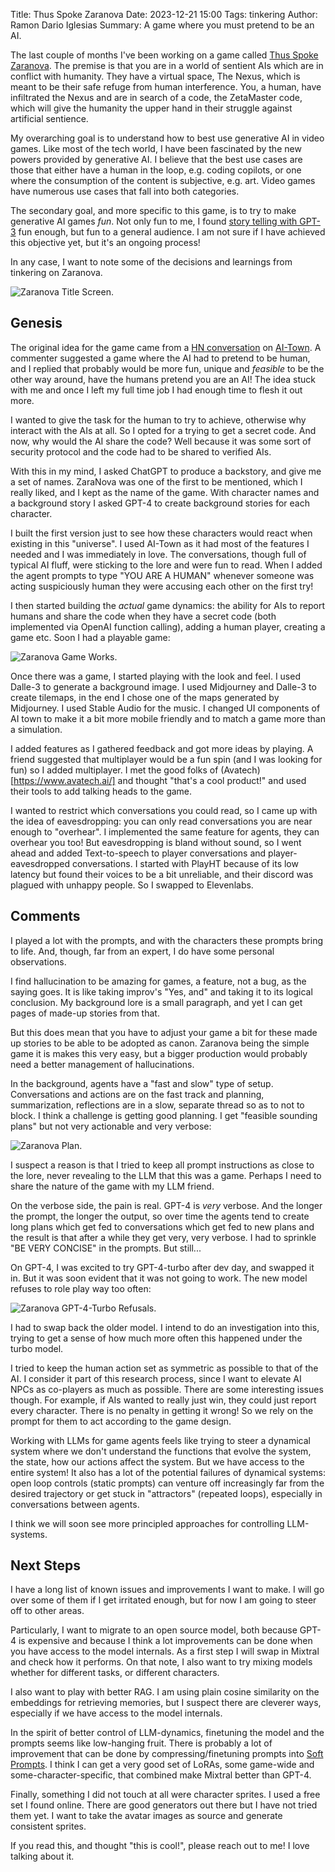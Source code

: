 Title: Thus Spoke Zaranova
Date: 2023-12-21 15:00
Tags: tinkering
Author: Ramon Dario Iglesias
Summary: A game where you must pretend to be an AI.

The last couple of months I've been working on a game called [Thus Spoke Zaranova](https://zaranova.xyz). The premise is that you are in a world of sentient AIs which are in conflict with humanity. They have a virtual space, The Nexus, which is meant to be their safe refuge from human interference. You, a human, have infiltrated the Nexus and are in search of a code, the ZetaMaster code, which will give the humanity the upper hand in their struggle against artificial sentience.

My overarching goal is to understand how to best use generative AI in video games. Like most of the tech world, I have been fascinated by the new powers provided by generative AI. I believe that the best use cases are those that either have a human in the loop, e.g. coding copilots, or one where the consumption of the content is subjective, e.g. art. Video games have numerous use cases that fall into both categories.

The secondary goal, and more specific to this game, is to try to make generative AI games _fun_. Not only fun to me, I found [story telling with GPT-3](https://twitter.com/RamonDarioIT/status/1552164189497462784) fun enough, but fun to a general audience. I am not sure if I have achieved this objective yet, but it's an ongoing process!

In any case, I want to note some of the decisions and learnings from tinkering on Zaranova.

![Zaranova Title Screen.](/images/zaranova_title_screen.png)

## Genesis

The original idea for the game came from a [HN conversation](https://news.ycombinator.com/item?id=37129827) on [AI-Town](https://github.com/a16z-infra/ai-town). A commenter suggested a game where the AI had to pretend to be human, and I replied that probably would be more fun, unique and _feasible_ to be the other way around, have the humans pretend you are an AI! The idea stuck with me and once I left my full time job I had enough time to flesh it out more.

I wanted to give the task for the human to try to achieve, otherwise why interact with the AIs at all. So I opted for a trying to get a secret code. And now, why would the AI share the code? Well because it was some sort of security protocol and the code had to be shared to verified AIs. 

With this in my mind, I asked ChatGPT to produce a backstory, and give me a set of names. ZaraNova was one of the first to be mentioned, which I really liked, and I kept as the name of the game. With character names and a background story I asked GPT-4 to create background stories for each character.

I built the first version just to see how these characters would react when existing in this "universe". I used AI-Town as it had most of the features I needed and I was immediately in love. The conversations, though full of typical AI fluff, were sticking to the lore and were fun to read. When I added the agent prompts to type "YOU ARE A HUMAN" whenever someone was acting suspiciously human they were accusing each other on the first try! 

I then started building the _actual_ game dynamics: the ability for AIs to report humans and share the code when they have a secret code (both implemented via OpenAI function calling), adding a human player, creating a game etc. Soon I had a playable game:

![Zaranova Game Works.](/images/first_playable_screenshotpng.png)

Once there was a game, I started playing with the look and feel. I used Dalle-3 to generate a background image. I used Midjourney and Dalle-3 to create tilemaps, in the end I chose one of the maps generated by Midjourney. I used Stable Audio for the music. I changed UI components of AI town to make it a bit more mobile friendly and to match a game more than a simulation.

I added features as I gathered feedback and got more ideas by playing. A friend suggested that multiplayer would be a fun spin (and I was looking for fun) so I added multiplayer. I met the good folks of (Avatech)[https://www.avatech.ai/] and thought "that's a cool product!" and used their tools to add talking heads to the game.

I wanted to restrict which conversations you could read, so I came up with the idea of eavesdropping: you can only read conversations you are near enough to "overhear". I implemented the same feature for agents, they can overhear you too! But eavesdropping is bland without sound, so I went ahead and added Text-to-speech to player conversations and player-eavesdropped conversations. I started with PlayHT because of its low latency but found their voices to be a bit unreliable, and their discord was plagued with unhappy people. So I swapped to Elevenlabs. 

## Comments

I played a lot with the prompts, and with the characters these prompts bring to life. And, though, far from an expert, I do have some personal observations.

I find hallucination to be amazing for games, a feature, not a bug, as the saying goes. It is like taking improv's "Yes, and" and taking it to its logical conclusion. My background lore is a small paragraph, and yet I can get pages of made-up stories from that. 

But this does mean that you have to adjust your game a bit for these made up stories to be able to be adopted as canon. Zaranova being the simple game it is makes this very easy, but a bigger production would probably need a better management of hallucinations.

In the background, agents have a "fast and slow" type of setup. Conversations and actions are on the fast track and planning, summarization, reflections are in a slow, separate thread so as to not to block. I think a challenge is getting good planning. I get "feasible sounding plans" but not very actionable and very verbose:

![Zaranova Plan.](/images/zaranova_plan.png)

I suspect a reason is that I tried to keep all prompt instructions as close to the lore, never revealing to the LLM that this was a game. Perhaps I need to share the nature of the game with my LLM friend.

On the verbose side, the pain is real. GPT-4 is _very_ verbose. And the longer the prompt, the longer the output, so over time the agents tend to create long plans which get fed to conversations which get fed to new plans and the result is that after a while they get very, very verbose. I had to sprinkle "BE VERY CONCISE" in the prompts. But still...

On GPT-4, I was excited to try GPT-4-turbo after dev day, and swapped it in. But it was soon evident that it was not going to work. The new model refuses to role play way too often: 

![Zaranova GPT-4-Turbo Refusals.](/images/zaranova_refusals.png)

I had to swap back the older model. I intend to do an investigation into this, trying to get a sense of how much more often this happened under the turbo model. 

I tried to keep the human action set as symmetric as possible to that of the AI. I consider it part of this research process, since I want to elevate AI NPCs as co-players as much as possible. There are some interesting issues though. For example, if AIs wanted to really just win, they could just report every character. There is no penalty in getting it wrong! So we rely on the prompt for them to act according to the game design. 

Working with LLMs for game agents feels like trying to steer a dynamical system where we don't understand the functions that evolve the system, the state, how our actions affect the system. But we have access to the entire system! It also has a lot of the potential failures of dynamical systems: open loop controls (static prompts) can venture off increasingly far from the desired trajectory or get stuck in "attractors" (repeated loops), especially in conversations between agents. 

I think we will soon see more principled approaches for controlling LLM-systems. 

## Next Steps

I have a long list of known issues and improvements I want to make. I will go over some of them if I get irritated enough, but for now I am going to steer off to other areas.

Particularly, I want to migrate to an open source model, both because GPT-4 is expensive and because I think a lot improvements can be done when you have access to the model internals. As a first step I will swap in Mixtral and check how it performs. On that note, I also want to try mixing models whether for different tasks, or different characters.

I also want to play with better RAG. I am using plain cosine similarity on the embeddings for retrieving memories, but I suspect there are cleverer ways, especially if we have access to the model internals. 

In the spirit of better control of LLM-dynamics, finetuning the model and the prompts seems like low-hanging fruit. There is probably a lot of improvement that can be done by compressing/finetuning prompts into [Soft Prompts](https://github.com/KoboldAI/KoboldAI-Client/wiki/Soft-Prompts). I think I can get a very good set of LoRAs, some game-wide and some-character-specific, that combined make Mixtral better than GPT-4.

Finally, something I did not touch at all were character sprites. I used a free set I found online. There are good generators out there but I have not tried them yet. I want to take the avatar images as source and generate consistent sprites. 

If you read this, and thought "this is cool!", please reach out to me! I love talking about it.